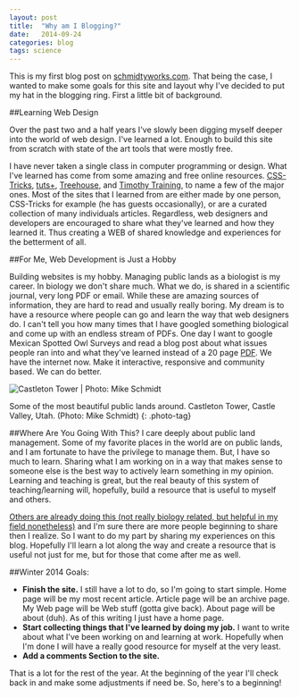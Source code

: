 ```yaml
---
layout: post
title:  "Why am I Blogging?"
date:   2014-09-24
categories: blog 
tags: science
---
```


This is my first blog post on [schmidtyworks.com][schmidtyworks].  That being the case, I wanted to make some goals for this site and layout why I've decided to put my hat in the blogging ring. First a little bit of background.

##Learning Web Design

Over the past two and a half years I've slowly been digging myself deeper into the world of web design.  I've learned a lot.  Enough to build this site from scratch with state of the art tools that were mostly free.  

I have never taken a single class in computer programming or design. What I've learned has come from some amazing and free online resources. [CSS-Tricks][css-tricks], [tuts+][tuts+], [Treehouse][treehouse], and [Timothy Training][timothytraing], to name a few of the major ones.  Most of the sites that I learned from are either made by one person, CSS-Tricks for example (he has guests occasionally), or are a curated collection of many individuals articles. Regardless, web designers and developers are encouraged to share what they've learned and how they learned it. Thus creating a WEB of shared knowledge and experiences for the betterment of all.

##For Me, Web Development is Just a Hobby 

Building websites is my hobby.  Managing public lands as a biologist is my career.  In biology we don't share much. What we do, is shared in a scientific journal, very long PDF or email.   While these are amazing sources of information, they are hard to read and usually really boring.  My dream is to have a resource where people can go and learn the way that web designers do.  I can't tell you how many times that I have googled something biological and come up with an endless stream of PDFs.  One day I want to google Mexican Spotted Owl Surveys and read a blog post about what issues people ran into and what they've learned instead of a 20 page [PDF][MSOpdf]. We have the internet now.  Make it interactive, responsive and community based. We can do better. 

<div class="img-box-shadow-effect">
	<picture>
		<!--[if IE 9]><video style="display: none;"><![endif]-->
		<source srcset="{{"images/castletontowerlarge.jpg" | prepend:site.baseurl}}" media="(min-width: 1000px)">
		<source srcset="{{ "images/castletontowermedium.jpg" | prepend:site.baseurl}}" media="(min-width: 800px)">
		<!--[if IE 9]></video><![endif]-->
		<img srcset="{{"images/castletontowersmall.jpg" | prepend:site.baseurl}}" alt="Castleton Tower | Photo: Mike Schmidt">
	</picture>
</div>

 Some of the most beautiful public lands around.  Castleton Tower, Castle Valley, Utah. (Photo: Mike Schmidt)
{: .photo-tag}

##Where Are You Going With This? 
I care deeply about public land management.  Some of my favorite places in the world are on public lands, and I am fortunate to have the privilege to manage them.  But, I have so much to learn.  Sharing what I am working on in a way that makes sense to someone else is the best way to actively learn something in my opinion.  Learning and teaching is great, but the real beauty of this system of teaching/learning will, hopefully, build a resource that is useful to myself and others. 

[Others are already doing this (not really biology related, but helpful in my field nonetheless)][mfenner] and I'm sure there are more people beginning to share then I realize.  So I want to do my part by sharing my experiences on this blog.  Hopefully I'll learn a lot along the way and create a resource that is useful not just for me, but for those that come after me as well.  
 
##Winter 2014 Goals:

* **Finish the site.**  I still have a lot to do, so I'm going to start simple.  Home page will be my most recent article.  Article page will be an archive page. My Web page will be Web stuff (gotta give back). About page will be about (duh). As of this writing I just have a home page. 
* **Start collecting things that I've learned by doing my job.** I want to write about what I've been working on and learning at work. Hopefully when I'm done I will have a really good resource for myself at the very least. 
* **Add a comments Section to the site.**


That is a lot for the rest of the year.  At the beginning of the year I'll check back in and make some adjustments if need be.  So, here's to a beginning!

[schmidtyworks]:		http://schmidtyworks.com
[css-tricks]:			http://css-tricks.com
[treehouse]:			http://treehouse.com
[tuts+]:				http://code.tutsplus.com
[timothytraing]:      	http://timothytraining.net
[MSOpdf]:				http://www.fws.gov/mountain-prairie/endspp/protocols/MexicanSpottedOwlSurveyProtocol2012.pdf
[mfenner]:				http://blog.martinfenner.org/2014/08/25/using-microsoft-word-with-git/